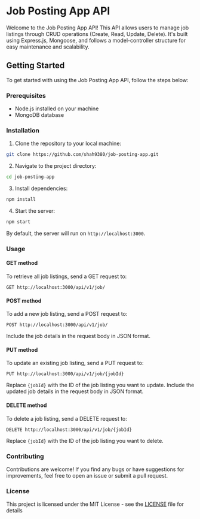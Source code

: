 
# Job Posting App API

Welcome to the Job Posting App API! This API allows users to manage job listings through CRUD operations (Create, Read, Update, Delete). It's built using Express.js, Mongoose, and follows a model-controller structure for easy maintenance and scalability.

## Getting Started

To get started with using the Job Posting App API, follow the steps below:

### Prerequisites

- Node.js installed on your machine
- MongoDB database

### Installation

1. Clone the repository to your local machine:

```bash
git clone https://github.com/shah9380/job-posting-app.git
```

2. Navigate to the project directory:

```bash
cd job-posting-app
```

3. Install dependencies:

```bash
npm install
```

4. Start the server:

```bash
npm start
```

By default, the server will run on `http://localhost:3000`.

### Usage

#### GET method

To retrieve all job listings, send a GET request to:

```
GET http://localhost:3000/api/v1/job/
```

#### POST method

To add a new job listing, send a POST request to:

```
POST http://localhost:3000/api/v1/job/
```

Include the job details in the request body in JSON format.

#### PUT method

To update an existing job listing, send a PUT request to:

```
PUT http://localhost:3000/api/v1/job/{jobId}
```

Replace `{jobId}` with the ID of the job listing you want to update. Include the updated job details in the request body in JSON format.

#### DELETE method

To delete a job listing, send a DELETE request to:

```
DELETE http://localhost:3000/api/v1/job/{jobId}
```

Replace `{jobId}` with the ID of the job listing you want to delete.

### Contributing

Contributions are welcome! If you find any bugs or have suggestions for improvements, feel free to open an issue or submit a pull request.

### License

This project is licensed under the MIT License - see the [LICENSE](LICENSE) file for details